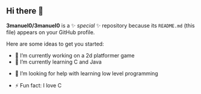 ## Hi there 👋

**3manuel0/3manuel0** is a ✨ _special_ ✨ repository because its `README.md` (this file) appears on your GitHub profile.

Here are some ideas to get you started:

- 🔭 I’m currently working on a 2d platformer game
- 🌱 I’m currently learning C and Java
<!-- - 👯 I’m looking to collaborate on ... -->
- 🤔 I’m looking for help with learning low level programming
<!-- 💬 Ask me about ... 
 - 📫 How to reach me: ...
 - 😄 Pronouns: ... -->
- ⚡ Fun fact: I love C

